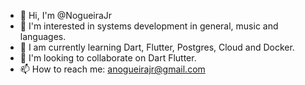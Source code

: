 - 👋 Hi, I'm @NogueiraJr
- 👀 I'm interested in systems development in general, music and languages.
- 🌱 I am currently learning Dart, Flutter, Postgres, Cloud and Docker.
- 💞️ I'm looking to collaborate on Dart Flutter.
- 📫 How to reach me: anogueirajr@gmail.com

<!---
NogueiraJr/NogueiraJr is a ✨ special ✨ repository because its `README.md` (this file) appears on your GitHub profile.
You can click the Preview link to take a look at your changes.
--->
